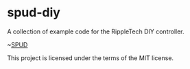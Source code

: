 # spud-diy

A collection of example code for the RippleTech DIY controller.

~[SPUD](https://github.com/racleave/spud-diy/blob/main/spud.jpg)


This project is licensed under the terms of the MIT license.
